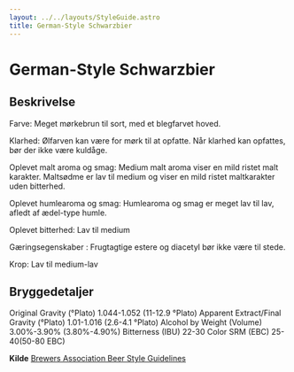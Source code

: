 ```yaml
---
layout: ../../layouts/StyleGuide.astro
title: German-Style Schwarzbier
---
```

# German-Style Schwarzbier

## Beskrivelse
Farve: Meget mørkebrun til sort, med et blegfarvet hoved.

Klarhed: Ølfarven kan være for mørk til at opfatte. Når klarhed kan opfattes, bør der ikke være kuldåge.

Oplevet malt aroma og smag: Medium malt aroma viser en mild ristet malt karakter. Maltsødme er lav til medium og viser en mild ristet maltkarakter uden bitterhed.

Oplevet humlearoma og smag: Humlearoma og smag er meget lav til lav, afledt af ædel-type humle.

Oplevet bitterhed: Lav til medium

Gæringsegenskaber : Frugtagtige estere og diacetyl bør ikke være til stede.

Krop: Lav til medium-lav




## Bryggedetaljer
Original Gravity (°Plato) 1.044-1.052 (11-12.9 °Plato)
Apparent Extract/Final Gravity (°Plato) 1.01-1.016 (2.6-4.1 °Plato)
Alcohol by Weight (Volume) 3.00%-3.90% (3.80%-4.90%)
Bitterness (IBU) 22-30
Color SRM (EBC) 25-40(50-80 EBC)					



**Kilde**
[Brewers Association Beer Style Guidelines](https://www.brewersassociation.org/)
